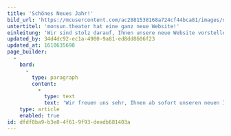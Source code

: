```yaml
---
title: 'Schönes Neues Jahr!'
bild_url: 'https://mcusercontent.com/ac2881538168a724cf44bca81/images/d07152b1-f2ca-4f20-9039-b4b2a7d77b44.jpg'
untertitel: 'monsun.theater hat eine ganz neue Website!'
einleitung: 'Wir sind stolz darauf, Ihnen unsere neue Website vorstellen zu dürfen.'
updated_by: 34d4dc92-ec1a-4900-9a81-ed8dd8606f23
updated_at: 1610635698
page_builder:
  -
    bard:
      -
        type: paragraph
        content:
          -
            type: text
            text: 'Wir freuen uns sehr, Ihnen ab sofort unseren neuen Internetauftritt in einem frischen Design präsentieren zu können. Nach wochenlanger technischer, inhaltlicher und vor allem optischer Überarbeitung, stellen wir unsere neue Website vor – informativer, moderner und natürlich responsive.'
    type: article
    enabled: true
id: dfdf8ba9-b3e8-4f61-9f93-deadb681403a
---
```

